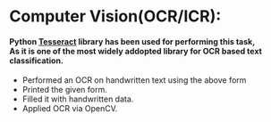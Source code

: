 <h1>Computer Vision(OCR/ICR):</h1>

#### Python [Tesseract](https://github.com/tesseract-ocr/tesseract) library has been used for performing this task,<br>As it is one of the most widely addopted library for OCR based text classification.

<ul>
<li>Performed an OCR on handwritten text using the above form</li>
<li>Printed the given form.</li>
<li>Filled it with handwritten data.</li>
<li>Applied OCR via OpenCV.</li>
</ul>
